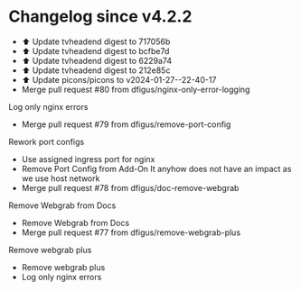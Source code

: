 # Changelog since v4.2.2
- ⬆️ Update tvheadend digest to 717056b 
- ⬆️ Update tvheadend digest to bcfbe7d 
- ⬆️ Update tvheadend digest to 6229a74 
- ⬆️ Update tvheadend digest to 212e85c 
- ⬆️ Update picons/picons to v2024-01-27--22-40-17 
- Merge pull request #80 from dfigus/nginx-only-error-logging

Log only nginx errors 
- Merge pull request #79 from dfigus/remove-port-config

Rework port configs 
- Use assigned ingress port for nginx 
- Remove Port Config from Add-On
It anyhow does not have an impact as we use host network 
- Merge pull request #78 from dfigus/doc-remove-webgrab

Remove Webgrab from Docs 
- Remove Webgrab from Docs 
- Merge pull request #77 from dfigus/remove-webgrab-plus

Remove webgrab plus 
- Remove webgrab plus 
- Log only nginx errors 

